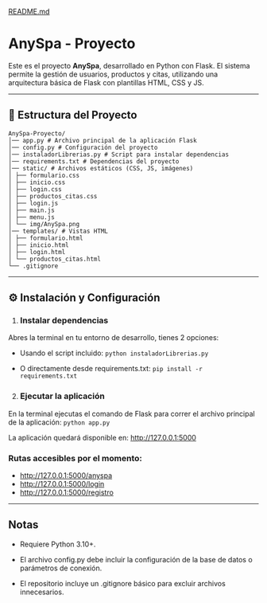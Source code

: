 [README.md](https://github.com/user-attachments/files/22704103/README.md)
# AnySpa - Proyecto

Este es el proyecto **AnySpa**, desarrollado en Python con Flask. El sistema permite la gestión de usuarios, productos y citas, utilizando una arquitectura básica de Flask con plantillas HTML, CSS y JS.

---

## 📂 Estructura del Proyecto

```
AnySpa-Proyecto/
│── app.py # Archivo principal de la aplicación Flask
│── config.py # Configuración del proyecto
│── instaladorLibrerias.py # Script para instalar dependencias
│── requirements.txt # Dependencias del proyecto
│── static/ # Archivos estáticos (CSS, JS, imágenes)
│ ├── formulario.css
│ ├── inicio.css
│ ├── login.css
│ ├── productos_citas.css
│ ├── login.js
│ ├── main.js
│ ├── menu.js
│ └── img/AnySpa.png
│── templates/ # Vistas HTML
│ ├── formulario.html
│ ├── inicio.html
│ ├── login.html
│ └── productos_citas.html
└── .gitignore
```

---

## ⚙️ Instalación y Configuración

1. ### Instalar dependencias
    
Abres la terminal en tu entorno de desarrollo, tienes 2 opciones:

* Usando el script incluido:
    `python instaladorLibrerias.py`

* O directamente desde requirements.txt:
    `pip install -r requirements.txt`

2. ### Ejecutar la aplicación

En la terminal ejecutas el comando de Flask para correr el archivo principal de la aplicación:
`python app.py`

La aplicación quedará disponible en:
http://127.0.0.1:5000

### Rutas accesibles por el momento:
- http://127.0.0.1:5000/anyspa
- http://127.0.0.1:5000/login
- http://127.0.0.1:5000/registro

---

## Notas

* Requiere Python 3.10+.

* El archivo config.py debe incluir la configuración de la base de datos o parámetros de conexión.

* El repositorio incluye un .gitignore básico para excluir archivos innecesarios.
